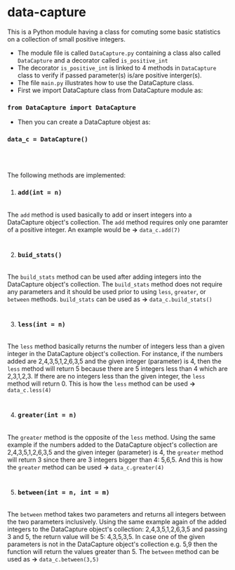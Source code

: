 # data-capture

This is a Python module having a class for comuting some basic statistics on a collection of small positive integers.


- The module file is called `DataCapture.py` containing a class also called `DataCapture` and a decorator called `is_positive_int`
- The decorator `is_positive_int` is linked to 4 methods in `DataCapture` class to verify if passed parameter(s) is/are positive interger(s).
- The file `main.py` illustrates how to use the DataCapture class.
- First we import DataCapture class from DataCapture module as:
### `from DataCapture import DataCapture`
- Then you can create a DataCapture objest as:
### `data_c = DataCapture()`
<br><br>


The following methods are implemented:

1. ### `add(int = n)`
<br>The `add` method is used basically to add or insert integers into a DataCapture object's collection. The `add` method requires only one paramter of a positive integer. An example would be **→** `data_c.add(7)`<br><br>

2. ### `buid_stats()`
<br>The `build_stats` method can be used after adding integers into the DataCapture object's collection. The `build_stats` method does not require any parameters and it should be used prior to using `less`, `greater`, or `between` methods. `build_stats` can be used as **→** `data_c.build_stats()`<br><br>

3. ### `less(int = n)`
<br>The `less` method basically returns the number of integers less than a given integer in the DataCapture object's collection. For instance, if the numbers added are 2,4,3,5,1,2,6,3,5 and the given integer (parameter) is 4, then the `less` method will return 5 because there are 5 integers less than 4 which are 2,3,1,2,3. If there are no integers less than the given integer, the `less` method will return 0. This is how the `less` method can be used **→** `data_c.less(4)`<br><br>

4. ### `greater(int = n)`
<br>The `greater` method is the opposite of the `less` method. Using the same example if the numbers added to the DataCapture object's collection are 2,4,3,5,1,2,6,3,5 and the given integer (parameter) is 4, the `greater` method will return 3 since there are 3 integers bigger than 4: 5,6,5. And this is how the `greater` method can be used **→** `data_c.greater(4)`<br><br>

5. ### `between(int = n, int = m)`
<br>The `between` method takes two parameters and returns all integers between the two parameters inclusively. Using the same example again of the added integers to the DataCapture object's collection: 2,4,3,5,1,2,6,3,5 and passing 3 and 5, the return value will be 5: 4,3,5,3,5. In case one of the given parameters is not in the DataCapture object's collection e.g. 5,9 then the function will return the values greater than 5. The `between` method can be used as **→** `data_c.between(3,5)`<br><br>
